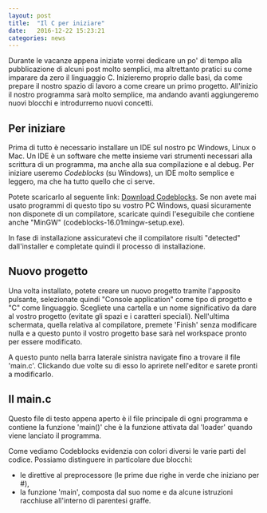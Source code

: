 ```yaml
---
layout: post
title:  "Il C per iniziare"
date:   2016-12-22 15:23:21
categories: news
---
```


Durante le vacanze appena iniziate vorrei dedicare un po' di tempo alla pubblicazione di alcuni post molto semplici, ma altrettanto pratici su come imparare da zero il linguaggio C. Inizieremo proprio dalle basi, da come prepare il nostro spazio di lavoro a come creare un primo progetto. All'inizio il nostro programma sarà molto semplice, ma andando avanti aggiungeremo nuovi blocchi e introdurremo nuovi concetti.

## Per iniziare

Prima di tutto è necessario installare un IDE sul nostro pc Windows, Linux o Mac. Un IDE è un software che mette insieme vari strumenti necessari alla scrittura di un programma, ma anche alla sua compilazione e al debug. Per iniziare useremo *Codeblocks* (su Windows), un IDE molto semplice e leggero, ma che ha tutto quello che ci serve.

Potete scaricarlo al seguente link: [Download Codeblocks](http://www.codeblocks.org/downloads/26).
Se non avete mai usato programmi di questo tipo su vostro PC Windows, quasi sicuramente non disponete di un compilatore, scaricate quindi l'eseguibile che contiene anche "MinGW" (codeblocks-16.01mingw-setup.exe).

In fase di installazione assicuratevi che il compilatore risulti "detected" dall'installer e completate quindi il processo di installazione.

## Nuovo progetto

Una volta installato, potete creare un nuovo progetto tramite l'apposito pulsante, selezionate quindi "Console application" come tipo di progetto e "C" come linguaggio. Scegliete una cartella e un nome significativo da dare al vostro progetto (evitate gli spazi e i caratteri speciali). Nell'ultima schermata, quella relativa al compilatore, premete 'Finish' senza modificare nulla e a questo punto il vostro progetto base sarà nel workspace pronto per essere modificato.

A questo punto nella barra laterale sinistra navigate fino a trovare il file 'main.c'. Clickando due volte su di esso lo aprirete nell'editor e sarete pronti a modificarlo.

## Il main.c

Questo file di testo appena aperto è il file principale di ogni programma e contiene la funzione 'main()' che è la funzione attivata dal 'loader' quando viene lanciato il programma.

Come vediamo Codeblocks evidenzia con colori diversi le varie parti del codice. Possiamo distinguere in particolare due blocchi:

* le direttive al preprocessore (le prime due righe in verde che iniziano per #),
* la funzione 'main', composta dal suo nome e da alcune istruzioni racchiuse all'interno di parentesi graffe.


